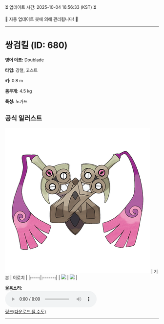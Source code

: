 
⏳ 업데이트 시간: 2025-10-04 16:56:33 (KST) ⏳

🤖 자동 업데이트 봇에 의해 관리됩니다! 🤖

---

# 쌍검킬 (ID: 680)
**영어 이름:** Doublade

**타입:** 강철, 고스트

**키:** 0.8 m

**몸무게:** 4.5 kg

**특성:** 노가드

## 공식 일러스트
![](https://raw.githubusercontent.com/PokeAPI/sprites/master/sprites/pokemon/other/official-artwork/680.png)
| 기본 | 이로치 |
|:----:|:------:|
| <img src="http://play.pokemonshowdown.com/sprites/ani/doublade.gif" width="200"> | <img src="http://play.pokemonshowdown.com/sprites/ani-shiny/doublade.gif" width="200"> |

**울음소리:**<br><audio controls src="https://raw.githubusercontent.com/PokeAPI/cries/main/cries/pokemon/latest/680.ogg"></audio><br> [링크(다운로드 될 수도)](https://raw.githubusercontent.com/PokeAPI/cries/main/cries/pokemon/latest/680.ogg)


---
